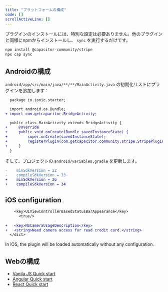 ```yaml
---
title: "プラットフォームの構成"
code: []
scrollActiveLine: []
---
```


プラグインのインストールには、特別な設定は必要ありません。他のプラグインと同様にnpmからインストールし、 `sync` を実行するだけです。

```bash
npm install @capacitor-community/stripe
npx cap sync
```

## Androidの構成

`android/app/src/main/java/**/**/MainActivity.java` の初期化リストにプラグインを追加します：

```diff java:android/app/src/main/java/**/**/MainActivity.java
  package io.ionic.starter;

  import android.os.Bundle;
+ import com.getcapacitor.BridgeActivity;

  public class MainActivity extends BridgeActivity {
+     @Override
+     public void onCreate(Bundle savedInstanceState) {
+         super.onCreate(savedInstanceState);
+         registerPlugin(com.getcapacitor.community.stripe.StripePlugin.class);
+     }
  }
```

そして、プロジェクトの `android/variables.gradle` を更新します。

```diff
-    minSdkVersion = 22
-    compileSdkVersion = 33
+    minSdkVersion = 26
+    compileSdkVersion = 34
```

## iOS configuration

```diff plist:ios/App/App/Info.plist
  	<key>UIViewControllerBasedStatusBarAppearance</key>
	  <true/>
    
+   <key>NSCameraUsageDescription</key>
+   <string>Need camera access for read credit card.</string>
  </dict>
```
In iOS, the plugin will be loaded automatically without any configuration.


## Webの構成

- [Vanila JS Quick start](/docs/vanilla-js)
- [Angular Quick start](/docs/angular)
- [React Quick start](/docs/react)
